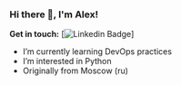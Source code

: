 ### Hi there 👋, I'm Alex!

**Get in touch:**
[![Linkedin Badge](https://img.shields.io/badge/aleksandr-ichetovkin-969a151a1?style=flat&logo=Linkedin&logoColor=white&link=https://www.linkedin.com/in/aleksandr-ichetovkin-969a151a1)]

- I’m currently learning DevOps practices
- I’m interested in Python
- Originally from Moscow (ru)

<!--
**Nezuur/Nezuur** is a ✨ _special_ ✨ repository because its `README.md` (this file) appears on your GitHub profile.

Here are some ideas to get you started:

- 🔭 I’m currently working on ...
- 🌱 I’m currently learning ...
- 👯 I’m looking to collaborate on ...
- 🤔 I’m looking for help with ...
- 💬 Ask me about ...
- 📫 How to reach me: ...
- 😄 Pronouns: ...
- ⚡ Fun fact: ...
-->
